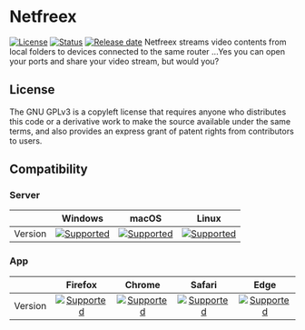 # Netfreex
[![License](https://img.shields.io/github/license/CrackyStudio/netfreex.svg)](https://github.com/CrackyStudio/netfreex) [![Status](https://img.shields.io/badge/Status-inDev-blue.svg)](https://shields.io/) [![Release date](https://img.shields.io/badge/Release_date-Unknown-inactive.svg)](https://shields.io/)
Netfreex streams video contents from local folders to devices connected to the same router ...Yes you can open your ports and share your video stream, but would you?

## License
The GNU GPLv3 is a copyleft license that requires anyone who distributes this code or a derivative work to make the source available under the same terms, and also provides an express grant of patent rights from contributors to users. 

## Compatibility
### Server
|  | Windows | macOS | Linux |
| :-----: | :-----: | :----: | :----: |
| Version | [![Supported](https://img.shields.io/badge/win10-blue.svg)](https://shields.io/) | [![Supported](https://img.shields.io/badge/none-red.svg)](https://shields.io/) | [![Supported](https://img.shields.io/badge/none-red.svg)](https://shields.io/) |
### App
|  | Firefox | Chrome | Safari | Edge |
| :-----: | :-----: | :----: | :----: | :--: |
| Version | [![Supported](https://img.shields.io/badge/72.0.2-blue.svg)](https://shields.io/) | [![Supported](https://img.shields.io/badge/untested-inactive.svg)](https://shields.io/) | [![Supported](https://img.shields.io/badge/untested-inactive.svg)](https://shields.io/) | [![Supported](https://img.shields.io/badge/untested-inactive.svg)](https://shields.io/)